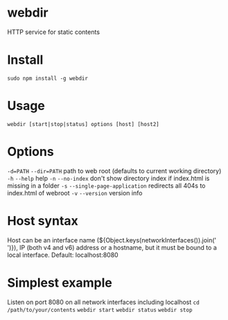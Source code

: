 webdir
======

HTTP service for static contents

# Install
`sudo npm install -g webdir`

# Usage
`webdir [start|stop|status] options [host] [host2]`

# Options
`-d=PATH` `--dir=PATH`            path to web root (defaults to current working directory)
`-h` `--help`                     help
`-n` `--no-index`                 don't show directory index if index.html is missing in a folder
`-s` `--single-page-application`  redirects all 404s to index.html of webroot
`-v` `--version`                  version info

# Host syntax
Host can be an interface name (${Object.keys(networkInterfaces()).join(' ')}), IP (both v4 and v6)
address or a hostname, but it must be bound to a local interface.
Default: localhost:8080

# Simplest example
Listen on port 8080 on all network interfaces including localhost
`cd /path/to/your/contents`
`webdir start`
`webdir status`
`webdir stop`
